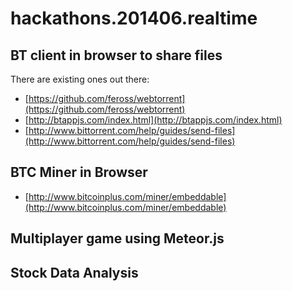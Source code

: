 hackathons.201406.realtime
==========================


BT client in browser to share files
------------------

There are existing ones out there:

* [https://github.com/feross/webtorrent](https://github.com/feross/webtorrent)
* [http://btappjs.com/index.html](http://btappjs.com/index.html)
* [http://www.bittorrent.com/help/guides/send-files](http://www.bittorrent.com/help/guides/send-files)

BTC Miner in Browser
------------------

* [http://www.bitcoinplus.com/miner/embeddable](http://www.bitcoinplus.com/miner/embeddable)

Multiplayer game using Meteor.js
------------------



Stock Data Analysis
------------------
